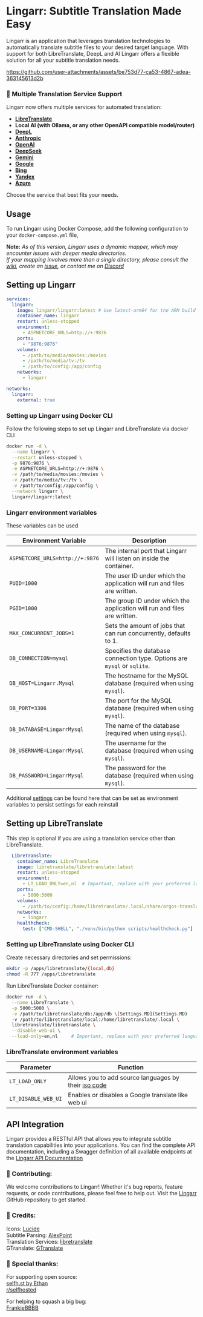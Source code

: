 ﻿# Lingarr: Subtitle Translation Made Easy

Lingarr is an application that leverages translation technologies to automatically translate subtitle files to your desired target language. 
With support for both LibreTranslate, DeepL and AI Lingarr offers a flexible solution for all your subtitle translation needs.

https://github.com/user-attachments/assets/be753d77-ca53-4867-adea-363145613d2b

### 🌟 Multiple Translation Service Support
Lingarr now offers multiple services for automated translation:

- **[LibreTranslate](https://libretranslate.com)**
- **Local AI (with Ollama, or any other OpenAPI compatible model/router)**
- **[DeepL](https://www.deepl.com/)**
- **[Anthropic](https://www.anthropic.com/)**
- **[OpenAI](https://openai.com/)**
- **[DeepSeek](https://deepseek.com)**
- **[Gemini](https://gemini.google.com/)**
- **[Google](https://translate.google.com/)** 
- **[Bing](https://www.bing.com/translator)**
- **[Yandex](https://translate.yandex.com/)**
- **[Azure](https://www.microsoft.com/en-us/translator/business/translator-api/)**

Choose the service that best fits your needs.

## Usage
To run Lingarr using Docker Compose, add the following configuration to your `docker-compose.yml` file,

**Note:** _As of this version, Lingarr uses a dynamic mapper, which may encounter issues with deeper media directories.   
If your mapping involves more than a single directory, please consult the [wiki](https://github.com/lingarr-translate/lingarr/wiki), create an [issue](https://github.com/lingarr-translate/lingarr/issues), or contact me on [Discord](https://discord.gg/HkubmH2rcR)_

## Setting up Lingarr
```yaml
services:
  lingarr:
    image: lingarr/lingarr:latest # Use latest-arm64 for the ARM build
    container_name: lingarr
    restart: unless-stopped
    environment:
      - ASPNETCORE_URLS=http://+:9876
    ports:
      - "9876:9876"
    volumes:
      - /path/to/media/movies:/movies
      - /path/to/media/tv:/tv
      - /path/to/config:/app/config
    networks:
      - lingarr

networks:
  lingarr:
    external: true
```

### Setting up Lingarr using Docker CLI
Follow the following steps to set up Lingarr and LibreTranslate via docker CLI

```bash
docker run -d \
  --name lingarr \
  --restart unless-stopped \
  -p 9876:9876 \
  -e ASPNETCORE_URLS=http://+:9876 \
  -v /path/to/media/movies:/movies \
  -v /path/to/media/tv:/tv \
  -v /path/to/config:/app/config \
  --network lingarr \
  lingarr/lingarr:latest
```

### Lingarr environment variables
These variables can be used

| **Environment Variable**        | **Description**                                                          |
|---------------------------------|--------------------------------------------------------------------------|
| `ASPNETCORE_URLS=http://+:9876` | The internal port that Lingarr will listen on inside the container.      |
| `PUID=1000`                     | The user ID under which the application will run and files are written.  |
| `PGID=1000`                     | The group ID under which the application will run and files are written. |
| `MAX_CONCURRENT_JOBS=1`         | Sets the amount of jobs that can run concurrently, defaults to 1.        |
| `DB_CONNECTION=mysql`           | Specifies the database connection type. Options are `mysql` or `sqlite`. |
| `DB_HOST=Lingarr.Mysql`         | The hostname for the MySQL database (required when using `mysql`).       |
| `DB_PORT=3306`                  | The port for the MySQL database (required when using `mysql`).           |
| `DB_DATABASE=LingarrMysql`      | The name of the database (required when using `mysql`).                  |
| `DB_USERNAME=LingarrMysql`      | The username for the database (required when using `mysql`).             |
| `DB_PASSWORD=LingarrMysql`      | The password for the database (required when using `mysql`).             |

Additional [settings](Settings.MD) can be found here that can be set as environment variables to persist settings for each reinstall

## Setting up LibreTranslate
This step is optional if you are using a translation service other than LibreTranslate.

```yaml
  LibreTranslate:
    container_name: LibreTranslate
    image: libretranslate/libretranslate:latest
    restart: unless-stopped
    environment:
      - LT_LOAD_ONLY=en,nl  # Important, replace with your preferred languages
    ports:
      - 5000:5000
    volumes:
      - /path/to/config:/home/libretranslate/.local/share/argos-translate
    networks:
      - lingarr
    healthcheck:
      test: ["CMD-SHELL", "./venv/bin/python scripts/healthcheck.py"]
```

### Setting up LibreTranslate using Docker CLI

Create necessary directories and set permissions:
```bash
mkdir -p /apps/libretranslate/{local,db}
chmod -R 777 /apps/libretranslate
```
Run LibreTranslate Docker container:
```bash
docker run -d \
  --name LibreTranslate \
  -p 5000:5000 \
  -v /path/to/libretranslate/db:/app/db \[Settings.MD](Settings.MD)
  -v /path/to/libretranslate/local:/home/libretranslate/.local \
  libretranslate/libretranslate \
  --disable-web-ui \
  --load-only=en,nl     # Important, replace with your preferred languages
```

### LibreTranslate environment variables
| Parameter                      | Function                                                                        |
|--------------------------------|---------------------------------------------------------------------------------|
| `LT_LOAD_ONLY`                  | Allows you to add source languages by their [iso code](https://libretranslate.com/languages)                    |
| `LT_DISABLE_WEB_UI`              | Enables or disables a Google translate like web ui                            |

## API Integration
Lingarr provides a RESTful API that allows you to integrate subtitle translation capabilities into your applications. You can find the complete API documentation, including a Swagger definition of all available endpoints at the 
[Lingarr API Documentation](https://lingarr.com/docs/api/)

### 🤝 Contributing:
We welcome contributions to Lingarr! Whether it's bug reports, 
feature requests, or code contributions, please feel free to help out. Visit the [Lingarr](https://github.com/lingarr-translate/lingarr) GitHub repository to get started.

### 🙏 Credits:
Icons: [Lucide](https://lucide.dev/icons)  
Subtitle Parsing: [AlexPoint](https://github.com/AlexPoint/SubtitlesParser)    
Translation Services: [libretranslate](https://libretranslate.com)  
GTranslate: [GTranslate](https://github.com/d4n3436/GTranslate)

### 🙏 Special thanks:
For supporting open source:  
[selfh.st by Ethan](https://selfh.st/?ref=lingarr)  
[r/selfhosted](https://www.reddit.com/r/selfhosted/)

For helping to squash a big bug:  
[FrankieBBBB](https://github.com/FrankieBBBB)  
